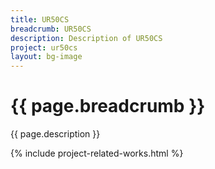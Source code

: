 ```yaml
---
title: UR50CS 
breadcrumb: UR50CS 
description: Description of UR50CS
project: ur50cs
layout: bg-image
---
```

# {{ page.breadcrumb }}

{{ page.description }}

{% include project-related-works.html %}
